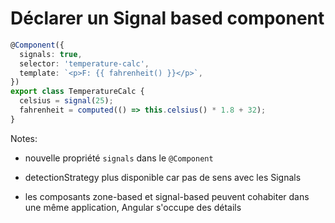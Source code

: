 <!-- .slide: class="with-code max-height" -->

# Déclarer un Signal based component

```typescript [2]
@Component({
  signals: true,
  selector: 'temperature-calc',
  template: `<p>F: {{ fahrenheit() }}</p>`,
})
export class TemperatureCalc {
  celsius = signal(25);
  fahrenheit = computed(() => this.celsius() * 1.8 + 32);
}
```

<!-- .element: class="big-code block" -->

Notes:
- nouvelle propriété `signals` dans le `@Component`

- detectionStrategy plus disponible car pas de sens avec les Signals

- les composants zone-based et signal-based peuvent cohabiter dans une même application, Angular s'occupe des détails
